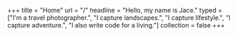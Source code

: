 +++
title = "Home"
url = "/"
headline = "Hello, my name is Jace."
typed = ["I'm a travel photographer.", "I capture landscapes.", "I capture lifestyle.", "I capture adventure.", "I also write code for a living."]
collection = false
+++
